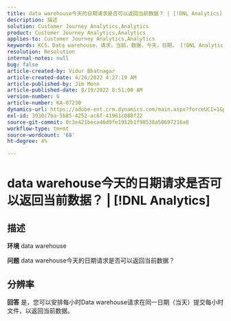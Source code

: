```yaml
---
title: data warehouse今天的日期请求是否可以返回当前数据？ | [!DNL Analytics]
description: 描述
solution: Customer Journey Analytics,Analytics
product: Customer Journey Analytics,Analytics
applies-to: Customer Journey Analytics,Analytics
keywords: KCS，Data warehouse，请求，当前，数据，今天，日期， [!DNL Analytics]
resolution: Resolution
internal-notes: null
bug: false
article-created-by: Vidur Bhatnagar
article-created-date: 4/26/2022 4:27:19 AM
article-published-by: Jim Menn
article-published-date: 8/19/2022 8:51:00 AM
version-number: 6
article-number: KA-07230
dynamics-url: https://adobe-ent.crm.dynamics.com/main.aspx?forceUCI=1&pagetype=entityrecord&etn=knowledgearticle&id=2f170927-19c5-ec11-a7b6-0022480a1004
exl-id: 3930c7ba-5b85-4252-ac6f-41961c088f22
source-git-commit: 0c3e421beca46d9fe1952b1f98538a50697216a0
workflow-type: tm+mt
source-wordcount: '68'
ht-degree: 4%

---
```


# data warehouse今天的日期请求是否可以返回当前数据？ | [!DNL Analytics]

## 描述


<b>环境</b>
data warehouse

<b>问题</b>
data warehouse今天的日期请求是否可以返回当前数据？


## 分辨率


<b>回答</b>
是，您可以安排每小时Data warehouse请求在同一日期（当天）提交每小时文件，以返回当前数据。
